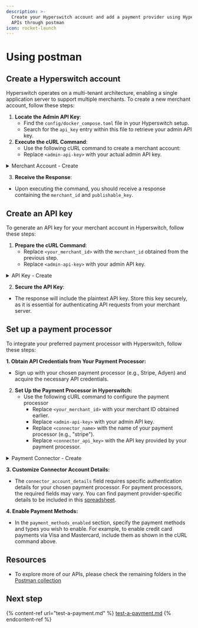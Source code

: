 ```yaml
---
description: >-
  Create your Hyperswitch account and add a payment provider using Hyperswitch
  APIs through postman
icon: rocket-launch
---
```


# Using postman

## Create a Hyperswitch account <a href="#user-content-create-a-payment" id="user-content-create-a-payment"></a>

​Hyperswitch operates on a multi-tenant architecture, enabling a single application server to support multiple merchants. To create a new merchant account, follow these steps:​

1. **Locate the Admin API Key**:
   * Find the `config/docker_compose.toml` file in your Hyperswitch setup.​
   * Search for the `api_key` entry within this file to retrieve your admin API key.​
2. **Execute the cURL Command**:
   * Use the following cURL command to create a merchant account:​
   * Replace `<admin-api-key>` with your actual admin API key.

<details>

<summary>Merchant Account - Create</summary>

```json
curl --location 'http://localhost:8080/accounts' \
--header 'Accept: application/json' \
--header 'Content-Type: application/json' \
--header 'api-key: <admin-api-key>' \
--data-raw '{
  "merchant_id": "Test_merchant",
  "locker_id": "m0010",
  "merchant_name": "NewAge Retailer",
  "merchant_details": {
    "primary_contact_person": "John Test",
    "primary_email": "JohnTest@test.com",
    "primary_phone": "sunt laborum",
    "secondary_contact_person": "John Test2",
    "secondary_email": "JohnTest2@test.com",
    "secondary_phone": "cillum do dolor id",
    "website": "www.example.com",
    "about_business": "Online Retail with a wide selection of organic products for North America",
    "address": {
      "line1": "1467",
      "line2": "Harrison Street",
      "line3": "Harrison Street",
      "city": "San Fransico",
      "state": "California",
      "zip": "94122",
      "country": "US"
    }
  },
  "return_url": "https://google.com",
  "sub_merchants_enabled": false
}'
```

</details>

3. **Receive the Response**:

* Upon executing the command, you should receive a response containing the `merchant_id` and `publishable_key`.​

## Create an API key <a href="#user-content-create-an-api-key" id="user-content-create-an-api-key"></a>

To generate an API key for your merchant account in Hyperswitch, follow these steps:​

1. **Prepare the cURL Command**:
   * Replace `<your_merchant_id>` with the `merchant_id` obtained from the previous step.​
   * Replace `<admin-api-key>` with your admin API key.​

<details>

<summary>API Key - Create</summary>

```json
curl --location 'http://localhost:8080/api_keys/<your_merchant_id>' \
--header 'Content-Type: application/json' \
--header 'Accept: application/json' \
--header 'api-key: <admin-api-key>' \
--data '{
  "name": "API Key 1",
  "description": null,
  "expiration": "2023-09-23T01:02:03.000Z"
}'
```

</details>

2. **Secure the API Key**:

* The response will include the plaintext API key. Store this key securely, as it is essential for authenticating API requests from your merchant server.​

## Set up a payment processor <a href="#user-content-set-up-a-payment-processor-account" id="user-content-set-up-a-payment-processor-account"></a>

​To integrate your preferred payment processor with Hyperswitch, follow these steps:​

**1. Obtain API Credentials from Your Payment Processor:**

* Sign up with your chosen payment processor (e.g., Stripe, Adyen) and acquire the necessary API credentials.​

2. **Set Up the Payment Processor in Hyperswitch:**
   * Use the following cURL command to configure the payment processor
     * Replace `<your_merchant_id>` with your merchant ID obtained earlier.
     * Replace `<admin-api-key>` with your admin API key.
     * Replace `<connector_name>` with the name of your payment processor (e.g., "stripe").
     * Replace `<connector_api_key>` with the API key provided by your payment processor.

<details>

<summary>Payment Connector - Create</summary>

```json
curl --location 'http://localhost:8080/account/<your merchant id>/connectors' \
--header 'Content-Type: application/json' \
--header 'Accept: application/json' \
--header 'api-key: <admin-api-key>' \
--data '{
  "connector_type": "fiz_operations",
  "connector_name": "stripe",
  "connector_account_details": {
    "auth_type": "HeaderKey",
    "api_key": "<stripe-api-key>"
  },
  "test_mode": false,
  "disabled": false,
  "payment_methods_enabled": [
    {
      "payment_method": "card",
      "payment_method_types": [
        {
          "payment_method_type": "credit",
          "card_networks": [
            "Visa",
            "Mastercard"
          ],
          "minimum_amount": 1,
          "maximum_amount": 68607706,
          "recurring_enabled": true,
          "installment_payment_enabled": true
        },
        {
          "payment_method_type": "debit",
          "card_networks": [
            "Visa",
            "Mastercard"
          ],
          "minimum_amount": 1,
          "maximum_amount": 68607706,
          "recurring_enabled": true,
          "installment_payment_enabled": true
        }
      ]
    },
    {
      "payment_method": "pay_later",
      "payment_method_types": [
        {
          "payment_method_type": "klarna",
          "payment_experience": "redirect_to_url",
          "minimum_amount": 1,
          "maximum_amount": 68607706,
          "recurring_enabled": true,
          "installment_payment_enabled": true
        },
        {
          "payment_method_type": "affirm",
          "payment_experience": "redirect_to_url",
          "minimum_amount": 1,
          "maximum_amount": 68607706,
          "recurring_enabled": true,
          "installment_payment_enabled": true
        }
  }
}'
```

</details>

**3. Customize Connector Account Details:**

* The `connector_account_details` field requires specific authentication details for your chosen payment processor. For payment processors, the required fields may vary. You can find payment provider-specific details to be included in this [spreadsheet](https://docs.google.com/spreadsheets/d/e/2PACX-1vQWHLza9m5iO4Ol-tEBx22_Nnq8Mb3ISCWI53nrinIGLK8eHYmHGnvXFXUXEut8AFyGyI9DipsYaBLG/pubhtml?gid=748960791\&single=true).

**4. Enable Payment Methods:**

* In the `payment_methods_enabled` section, specify the payment methods and types you wish to enable. For example, to enable credit card payments via Visa and Mastercard, include them as shown in the cURL command above.

## **Resources**

* To explore more of our APIs, please check the remaining folders in the [Postman collection](https://www.postman.com/hyperswitch/workspace/hyperswitch-development/collection/25176162-630b5353-7002-44d1-8ba1-ead6c230f2e3)

## Next step

{% content-ref url="test-a-payment.md" %}
[test-a-payment.md](test-a-payment.md)
{% endcontent-ref %}
